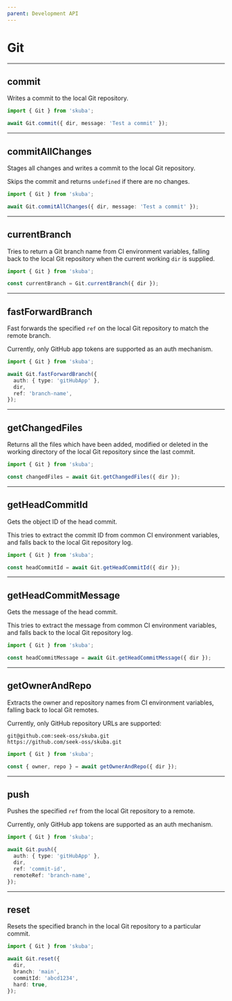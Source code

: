 ```yaml
---
parent: Development API
---
```


# Git

---

## commit

Writes a commit to the local Git repository.

```typescript
import { Git } from 'skuba';

await Git.commit({ dir, message: 'Test a commit' });
```

---

## commitAllChanges

Stages all changes and writes a commit to the local Git repository.

Skips the commit and returns `undefined` if there are no changes.

```typescript
import { Git } from 'skuba';

await Git.commitAllChanges({ dir, message: 'Test a commit' });
```

---

## currentBranch

Tries to return a Git branch name from CI environment variables,
falling back to the local Git repository when the current working `dir` is supplied.

```typescript
import { Git } from 'skuba';

const currentBranch = Git.currentBranch({ dir });
```

---

## fastForwardBranch

Fast forwards the specified `ref` on the local Git repository to match the remote branch.

Currently, only GitHub app tokens are supported as an auth mechanism.

```typescript
import { Git } from 'skuba';

await Git.fastForwardBranch({
  auth: { type: 'gitHubApp' },
  dir,
  ref: 'branch-name',
});
```

---

## getChangedFiles

Returns all the files which have been added, modified or deleted in the working directory of the local Git repository since the last commit.

```typescript
import { Git } from 'skuba';

const changedFiles = await Git.getChangedFiles({ dir });
```

---

## getHeadCommitId

Gets the object ID of the head commit.

This tries to extract the commit ID from common CI environment variables,
and falls back to the local Git repository log.

```typescript
import { Git } from 'skuba';

const headCommitId = await Git.getHeadCommitId({ dir });
```

---

## getHeadCommitMessage

Gets the message of the head commit.

This tries to extract the message from common CI environment variables,
and falls back to the local Git repository log.

```typescript
import { Git } from 'skuba';

const headCommitMessage = await Git.getHeadCommitMessage({ dir });
```

---

## getOwnerAndRepo

Extracts the owner and repository names from CI environment variables,
falling back to local Git remotes.

Currently, only GitHub repository URLs are supported:

```console
git@github.com:seek-oss/skuba.git
https://github.com/seek-oss/skuba.git
```

```typescript
import { Git } from 'skuba';

const { owner, repo } = await getOwnerAndRepo({ dir });
```

---

## push

Pushes the specified `ref` from the local Git repository to a remote.

Currently, only GitHub app tokens are supported as an auth mechanism.

```typescript
import { Git } from 'skuba';

await Git.push({
  auth: { type: 'gitHubApp' },
  dir,
  ref: 'commit-id',
  remoteRef: 'branch-name',
});
```

---

## reset

Resets the specified branch in the local Git repository to a particular commit.

```typescript
import { Git } from 'skuba';

await Git.reset({
  dir,
  branch: 'main',
  commitId: 'abcd1234',
  hard: true,
});
```
